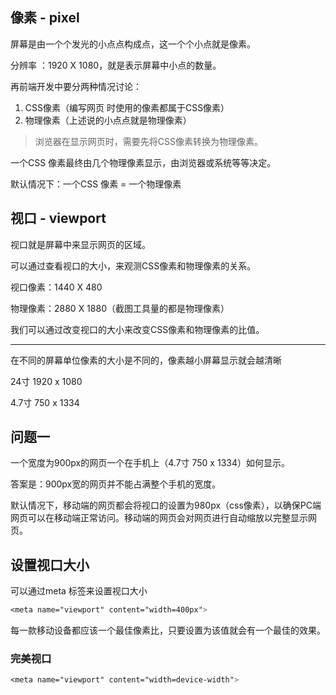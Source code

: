 ## 像素 - pixel

屏幕是由一个个发光的小点点构成点，这一个个小点就是像素。

分辨率 ：1920 X 1080，就是表示屏幕中小点的数量。

再前端开发中要分两种情况讨论：

1. CSS像素（编写网页 时使用的像素都属于CSS像素）
2. 物理像素（上述说的小点点就是物理像素）

> 浏览器在显示网页时，需要先将CSS像素转换为物理像素。

一个CSS 像素最终由几个物理像素显示，由浏览器或系统等等决定。

默认情况下：一个CSS 像素 = 一个物理像素

## 视口 - viewport

视口就是屏幕中来显示网页的区域。

可以通过查看视口的大小，来观测CSS像素和物理像素的关系。

视口像素：1440 X 480

物理像素：2880 X 1880（截图工具量的都是物理像素）

我们可以通过改变视口的大小来改变CSS像素和物理像素的比值。

---

在不同的屏幕单位像素的大小是不同的，像素越小屏幕显示就会越清晰

24寸 1920 x 1080

4.7寸 750 x 1334

## 问题一

一个宽度为900px的网页一个在手机上（4.7寸 750 x 1334）如何显示。

答案是：900px宽的网页并不能占满整个手机的宽度。

默认情况下，移动端的网页都会将视口的设置为980px（css像素），以确保PC端网页可以在移动端正常访问。移动端的网页会对网页进行自动缩放以完整显示网页。	

## 设置视口大小

可以通过meta 标签来设置视口大小

```css
<meta name="viewport" content="width=400px">
```

每一款移动设备都应该一个最佳像素比，只要设置为该值就会有一个最佳的效果。

### 完美视口

```css
<meta name="viewport" content="width=device-width">
```

